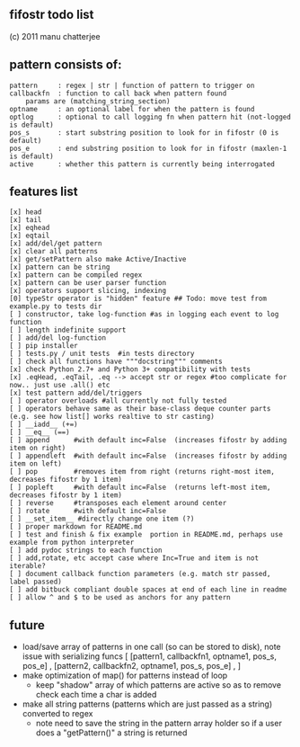 ## fifostr todo list  
(c) 2011 manu chatterjee  
 
  
## pattern consists of:
	pattern 	: regex | str | function of pattern to trigger on
	callbackfn 	: function to call back when pattern found
		params are (matching_string_section) 
	optname 	: an optional label for when the pattern is found
	optlog		: optional to call logging fn when pattern hit (not-logged is default)
	pos_s		: start substring position to look for in fifostr (0 is default)
	pos_e		: end substring position to look for in fifostr (maxlen-1 is default)
	active		: whether this pattern is currently being interrogated

## features list
	[x] head
	[x] tail
	[x] eqhead
	[x] eqtail
	[x] add/del/get pattern
	[x] clear all patterns
	[x] get/setPattern also make Active/Inactive
	[x] pattern can be string
	[x] pattern can be compiled regex
	[x] pattern can be user parser function
	[x] operators support slicing, indexing
	[0] typeStr operator is "hidden" feature ## Todo: move test from example.py to tests dir
	[ ] constructor, take log-function #as in logging each event to log function
	[ ] length indefinite support
	[ ] add/del log-function
	[ ] pip installer
	[ ] tests.py / unit tests  #in tests directory
	[ ] check all functions have """docstring""" comments
	[x] check Python 2.7+ and Python 3+ compatibility with tests
	[x] .eqHead, .eqTail, .eq --> accept str or regex #too complicate for now.. just use .all() etc
	[x] test pattern add/del/triggers
	[ ] operator overloads #all currently not fully tested
	[ ] operators behave same as their base-class deque counter parts (e.g. see how list[] works realtive to str casting)
	[ ] __iadd__ (+=)
	[ ] __eq__ (==)
	[ ] append 		#with default inc=False  (increases fifostr by adding item on right)
	[ ] appendleft  #with default inc=False  (increases fifostr by adding item on left)
	[ ] pop 		#removes item from right (returns right-most item, decreases fifostr by 1 item)
	[ ] popleft		#with default inc=False  (returns left-most item, decreases fifostr by 1 item)
	[ ] reverse     #transposes each element around center
	[ ] rotate		#with default inc=False
	[ ] __set_item__ #directly change one item (?)
	[ ]	proper markdown for README.md
	[ ] test and finish & fix example  portion in README.md, perhaps use example from python interpreter  
	[ ] add pydoc strings to each function  
	[ ] add,rotate, etc accept case where Inc=True and item is not iterable?  
	[ ] document callback function parameters (e.g. match str passed, label passed)  
	[ ] add bitbuck compliant double spaces at end of each line in readme  
	[ ] allow ^ and $ to be used as anchors for any pattern 
	


## future
- load/save array of patterns in one call (so can be stored to disk), note issue with serializing funcs
	[
		[pattern1, callbackfn1, optname1,  pos_s, pos_e] ,
		[pattern2, callbackfn2, optname1,  pos_s, pos_e] ,
	]
- make optimization of map() for patterns instead of loop
	- keep "shadow" array of which patterns are active so as to remove check each time a char is added
- make all string patterns (patterns which are just passed as a string) converted to regex
	- note need to save the string in the pattern array holder so if a user does a "getPattern()" a string is returned